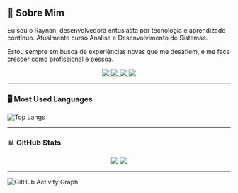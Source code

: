 ## 🌟 Sobre Mim

Eu sou o Raynan, desenvolvedora entusiasta por tecnologia e aprendizado contínuo. Atualmente curso Analise e Desenvolvimento de Sistemas.

Estou sempre em busca de experiências novas que me desafiem, e me faça crescer como profissional e pessoa. 

<p align="center">
  <a href="#"> <img src="https://img.shields.io/badge/PORTFOLIO-623CEA?style=for-the-badge&logo=github&logoColor=white" /> </a>
  <a href="mailto:email@gmail.com"> <img src="https://img.shields.io/badge/GMAIL-D14836?style=for-the-badge&logo=gmail&logoColor=white" /> </a>
  <a href="#"> <img src="https://img.shields.io/badge/LINKEDIN-0A66C2?style=for-the-badge&logo=linkedin&logoColor=white" /> </a>
  <a href="#"> <img src="https://img.shields.io/badge/WHATSAPP-25D366?style=for-the-badge&logo=whatsapp&logoColor=white" /> </a>
</p>

---

### 🖥️ Most Used Languages
![Top Langs](https://github-readme-stats.vercel.app/api/top-langs/?username=Raynan777&layout=compact&langs_count=10&theme=tokyonight)

---

### 📊 GitHub Stats
<div align="center">
  <img src="https://github-readme-stats.vercel.app/api?username=Raynan777&show_icons=true&theme=tokyonight" />
  <img src="https://github-readme-streak-stats.herokuapp.com/?user=Raynan777&theme=tokyonight" />
</div>

---

![GitHub Activity Graph](https://github-readme-activity-graph.cyclic.app/graph?username=Raynan777&theme=react-dark&hide_border=true)
